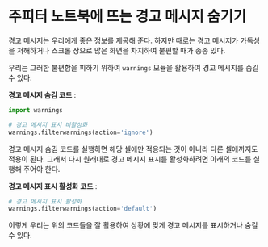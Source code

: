 # 주피터 노트북에 뜨는 경고 메시지 숨기기

경고 메시지는 우리에게 좋은 정보를 제공해 준다. 
하지만 때로는 경고 메시지가 가독성을 저해하거나 스크롤 상으로 많은 화면을 차지하여 불편할 때가 종종 있다.

우리는 그러한 불편함을 피하기 위하여 ```warnings``` 모듈을 활용하여 경고 메시지를 숨길 수 있다.

<b>경고 메시지 숨김 코드</b> :
```python
import warnings

# 경고 메시지 표시 비활성화
warnings.filterwarnings(action='ignore')
```
경고 메시지 숨김 코드를 실행하면 해당 셀에만 적용되는 것이 아니라 다른 셀에까지도 적용이 된다. 
그래서 다시 원래대로 경고 메시지 표시를 활성화하려면 아래의 코드를 실행해 주어야 한다.

<b>경고 메시지 표시 활성화 코드</b> :
```python
# 경고 메시지 표시 활성화
warnings.filterwarnings(action='default')
```
이렇게 우리는 위의 코드들을 잘 활용하여 상황에 맞게 경고 메시지를 표시하거나 숨길 수 있다.
